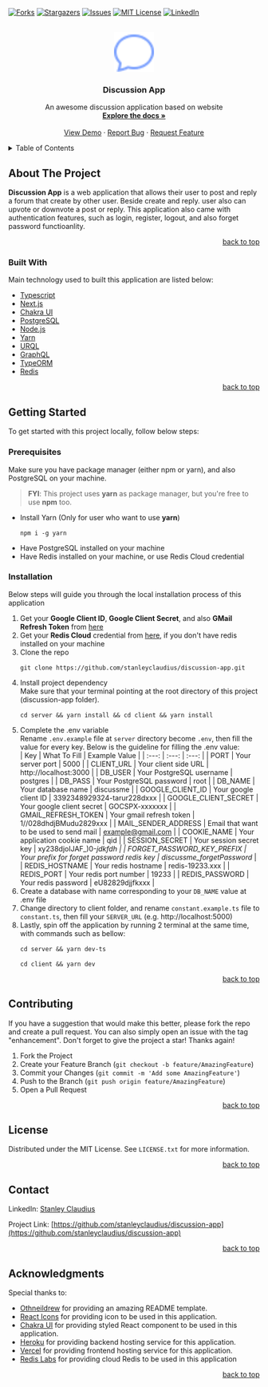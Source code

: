 <div id="top"></div>

[![Forks][forks-shield]][forks-url]
[![Stargazers][stars-shield]][stars-url]
[![Issues][issues-shield]][issues-url]
[![MIT License][license-shield]][license-url]
[![LinkedIn][linkedin-shield]][linkedin-url]

<br />
<div align="center">
  <a href="https://github.com/stanleyclaudius/discussion-app">
    <img src="client/images/logo.png" alt="Logo" width="80" height="80">
  </a>

  <h3 align="center">Discussion App</h3>

  <p align="center">
    An awesome discussion application based on website
    <br />
    <a href="https://github.com/stanleyclaudius/discussion-app.git"><strong>Explore the docs »</strong></a>
    <br />
    <br />
    <a href="https://discussme.vercel.app">View Demo</a>
    ·
    <a href="https://github.com/stanleyclaudius/discussion-app/issues">Report Bug</a>
    ·
    <a href="https://github.com/stanleyclaudius/discussion-app/issues">Request Feature</a>
  </p>
</div>



<!-- TABLE OF CONTENTS -->
<details>
  <summary>Table of Contents</summary>
  <ol>
    <li>
      <a href="#about-the-project">About The Project</a>
      <ul>
        <li><a href="#built-with">Built With</a></li>
      </ul>
    </li>
    <li>
      <a href="#getting-started">Getting Started</a>
      <ul>
        <li><a href="#prerequisites">Prerequisites</a></li>
        <li><a href="#installation">Installation</a></li>
      </ul>
    </li>
    <li><a href="#contributing">Contributing</a></li>
    <li><a href="#license">License</a></li>
    <li><a href="#contact">Contact</a></li>
    <li><a href="#acknowledgments">Acknowledgments</a></li>
  </ol>
</details>

## About The Project

**Discussion App** is a web application that allows their user to post and reply a forum that create by other user. Beside create and reply. user also can upvote or downvote a post or reply. This application also came with authentication features, such as login, register, logout, and also forget password functioanlity.

<p align="right"><a href="#top">back to top</a></p>

### Built With

Main technology used to built this application are listed below:

* [Typescript](https://www.typescriptlang.org/)
* [Next.js](https://nextjs.org/)
* [Chakra UI](https://chakra-ui.com/)
* [PostgreSQL](https://www.postgresql.org/)
* [Node.js](https://nodejs.org/)
* [Yarn](https://yarnpkg.com/)
* [URQL](https://formidable.com/open-source/urql/)
* [GraphQL](https://graphql.org/)
* [TypeORM](https://typeorm.io/)
* [Redis](https://redis.com/)

<p align="right"><a href="#top">back to top</a></p>

## Getting Started

To get started with this project locally, follow below steps:

### Prerequisites

Make sure you have package manager (either npm or yarn), and also PostgreSQL on your machine.

>**FYI**: This project uses **yarn** as package manager, but you're free to use **npm** too.

* Install Yarn (Only for user who want to use **yarn**)
  ```
  npm i -g yarn
  ```
* Have PostgreSQL installed on your machine
* Have Redis installed on your machine, or use Redis Cloud credential

### Installation

Below steps will guide you through the local installation process of this application

1. Get your **Google Client ID**, **Google Client Secret**, and also **GMail Refresh Token** from [here](https://console.developers.google.com/)
2. Get your **Redis Cloud** credential from [here](https://redis.com/), if you don't have redis installed on your machine
3. Clone the repo
   ```
   git clone https://github.com/stanleyclaudius/discussion-app.git
   ```
4. Install project dependency<br />
Make sure that your terminal pointing at the root directory of this project (discussion-app folder).
   ```
   cd server && yarn install && cd client && yarn install
   ```
5. Complete the .env variable<br/>
Rename ```.env.example``` file at ```server``` directory become ```.env```, then fill the value for every key. Below is the guideline for filling the .env value:<br/>
    | Key | What To Fill | Example Value |
    | :---: | :---: | :---: |
    | PORT | Your server port | 5000 |
    | CLIENT_URL | Your client side URL | http://localhost:3000 |
    | DB_USER | Your PostgreSQL username | postgres |
    | DB_PASS | Your PostgreSQL password | root |
    | DB_NAME | Your database name | discussme |
    | GOOGLE_CLIENT_ID | Your google client ID | 3392348929324-tarur228dxxx |
    | GOOGLE_CLIENT_SECRET | Your google client secret | GOCSPX-xxxxxxx |
    | GMAIL_REFRESH_TOKEN | Your gmail refresh token | 1//028dhdjBMudu2829xxx |
    | MAIL_SENDER_ADDRESS | Email that want to be used to send mail | example@gmail.com |
    | COOKIE_NAME | Your application cookie name | qid |
    | SESSION_SECRET | Your session secret key | xy238djoIJAF_)0-_jdkfdh |
    | FORGET_PASSWORD_KEY_PREFIX | Your prefix for forget password redis key | discussme_forgetPassword_ |
    | REDIS_HOSTNAME | Your redis hostname | redis-19233.xxx |
    | REDIS_PORT | Your redis port number | 19233 |
    | REDIS_PASSWORD | Your redis password | eU82829djjfkxxx |
6. Create a database with name corresponding to your `DB_NAME` value at .env file
7. Change directory to client folder, and rename ```constant.example.ts``` file to ```constant.ts```, then fill your ```SERVER_URL``` (e.g. http://localhost:5000)
8. Lastly, spin off the application by running 2 terminal at the same time, with commands such as bellow:
    ```
    cd server && yarn dev-ts
    ```
    ```
    cd client && yarn dev
    ```

<p align="right"><a href="#top">back to top</a></p>

## Contributing

If you have a suggestion that would make this better, please fork the repo and create a pull request. You can also simply open an issue with the tag "enhancement".
Don't forget to give the project a star! Thanks again!

1. Fork the Project
2. Create your Feature Branch (`git checkout -b feature/AmazingFeature`)
3. Commit your Changes (`git commit -m 'Add some AmazingFeature'`)
4. Push to the Branch (`git push origin feature/AmazingFeature`)
5. Open a Pull Request

<p align="right"><a href="#top">back to top</a></p>

## License

Distributed under the MIT License. See `LICENSE.txt` for more information.

<p align="right"><a href="#top">back to top</a></p>

## Contact

LinkedIn: [Stanley Claudius](https://www.linkedin.com/in/stanley-claudius-4560b21b7)

Project Link: [https://github.com/stanleyclaudius/discussion-app](https://github.com/stanleyclaudius/discussion-app)

<p align="right"><a href="#top">back to top</a></p>

## Acknowledgments

Special thanks to:

* [Othneildrew](https://github.com/othneildrew) for providing an amazing README template.
* [React Icons](https://react-icons.github.io/react-icons/) for providing icon to be used in this application.
* [Chakra UI](https://chakra-ui.com/) for providing styled React component to be used in this application.
* [Heroku](https://herokuapp.com) for providing backend hosting service for this application.
* [Vercel](https://vercel.com) for providing frontend hosting service for this application.
* [Redis Labs](https://redis.com/) for providing cloud Redis to be used in this application


<p align="right"><a href="#top">back to top</a></p>

[forks-shield]: https://img.shields.io/github/forks/stanleyclaudius/discussion-app.svg?style=for-the-badge
[forks-url]: https://github.com/stanleyclaudius/discussion-app/network/members
[stars-shield]: https://img.shields.io/github/stars/stanleyclaudius/discussion-app.svg?style=for-the-badge
[stars-url]: https://github.com/stanleyclaudius/discussion-app/stargazers
[issues-shield]: https://img.shields.io/github/issues/stanleyclaudius/discussion-app.svg?style=for-the-badge
[issues-url]: https://github.com/stanleyclaudius/discussion-app/issues
[license-shield]: https://img.shields.io/github/license/stanleyclaudius/discussion-app.svg?style=for-the-badge
[license-url]: https://github.com/stanleyclaudius/discussion-app/blob/master/LICENSE.txt
[linkedin-shield]: https://img.shields.io/badge/-LinkedIn-black.svg?style=for-the-badge&logo=linkedin&colorB=555
[linkedin-url]: https://linkedin.com/in/stanley-claudius-4560b21b7